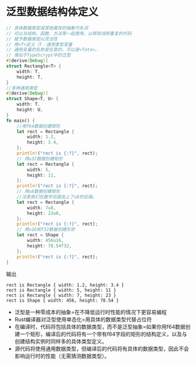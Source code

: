 # 泛型数据结构体定义

```rust
// 具体数据类型或其他属性的抽象代名词
// 可以与结构、函数、方法等一起使用，以帮助消除重复的代码
// 赋予数据类型以灵活性
// 用<T>定义（T：通用类型变量
// 通用变量的名称是任意的，可以是<Toto>。
// 类似于TypeScrypt中的泛型
#[derive(Debug)]
struct Rectangle<T> {
    width: T,
    height: T,
}
//多种通用类型
#[derive(Debug)]
struct Shape<T, U> {
    width: T,
    height: U,
}
fn main() {
    //用f64数据创建矩形 
    let rect = Rectangle {
        width: 1.2,
        height: 3.4,
    }; 
    println!("rect is {:?}", rect); 
    // 用u32数据创建矩形 
    let rect = Rectangle {
        width: 5,
        height: 11,
    }; 
    println!("rect is {:?}", rect); 
    // 用u8数据创建矩形
    //注意我们在数字后面加上了u8的后缀。
    let rect = Rectangle {
        width: 7u8,
        height: 23u8,
    }; 
    println!("rect is {:?}", rect); 
    // 用u16和f32数据创建形状 
    let rect = Shape {
        width: 456u16,
        height: 78.54f32,
    }; 
    println!("rect is {:?}", rect);
}
```
输出
```
rect is Rectangle { width: 1.2, height: 3.4 }
rect is Rectangle { width: 5, height: 11 }
rect is Rectangle { width: 7, height: 23 }
rect is Shape { width: 456, height: 78.54 }
```

- 泛型是一种零成本的抽象=在不降低运行时性能的情况下更容易编程
- Rust编译器对泛型使用单态化=用具体的数据类型代替占位符
- 在编译时，代码将包括具体的数据类型，而不是泛型抽象=如果你用f64数据创建一个矩形，编译后的代码将有一个带有f64字段的矩形的结构定义，以及与创建结构实例时同样多的具体类型定义。
- 源代码将使用通用数据类型，但编译后的代码将有具体的数据类型，因此不会影响运行时的性能（无需猜测数据类型）。